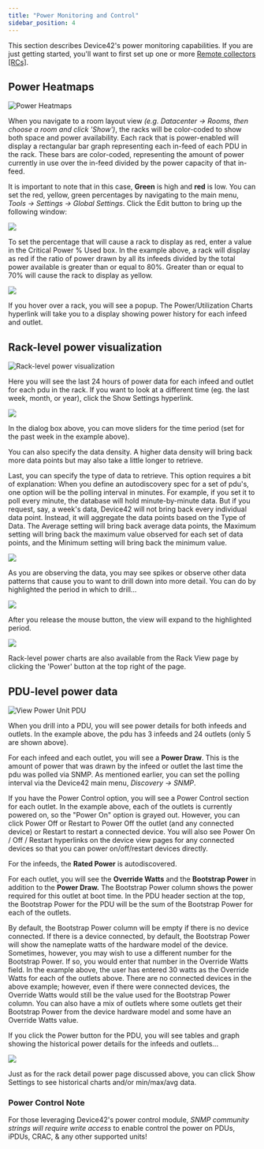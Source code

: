 ```yaml
---
title: "Power Monitoring and Control"
sidebar_position: 4
---
```


This section describes Device42's power monitoring capabilities. If you are just getting started, you'll want to first set up one or more [Remote collectors \[RCs\]](discovery/remote-collector-rc.md).

## Power Heatmaps

![Power Heatmaps](/assets/images/media_1424599764800.png)

When you navigate to a room layout view _(e.g. Datacenter -> Rooms, then choose a room and click 'Show')_, the racks will be color-coded to show both space and power availability. Each rack that is power-enabled will display a rectangular bar graph representing each in-feed of each PDU in the rack. These bars are color-coded, representing the amount of power currently in use over the in-feed divided by the power capacity of that in-feed.

It is important to note that in this case, **Green** is high and **red** is low. You can set the red, yellow, green percentages by navigating to the main menu, _Tools -> Settings -> Global Settings_. Click the Edit button to bring up the following window:

![](/assets/images/media_1424600310591.png)

To set the percentage that will cause a rack to display as red, enter a value in the Critical Power % Used box. In the example above, a rack will display as red if the ratio of power drawn by all its infeeds divided by the total power available is greater than or equal to 80%. Greater than or equal to 70% will cause the rack to display as yellow.

![](/assets/images/media_1424600582457.png)

If you hover over a rack, you will see a popup. The Power/Utilization Charts hyperlink will take you to a display showing power history for each infeed and outlet.

## Rack-level power visualization

![Rack-level power visualization](/assets/images/media_1416079634123.png)

Here you will see the last 24 hours of power data for each infeed and outlet for each pdu in the rack. If you want to look at a different time (eg. the last week, month, or year), click the Show Settings hyperlink.

![](/assets/images/media_1415393982492.png)

In the dialog box above, you can move sliders for the time period (set for the past week in the example above).

You can also specify the data density. A higher data density will bring back more data points but may also take a little longer to retrieve.

Last, you can specify the type of data to retrieve. This option requires a bit of explanation: When you define an autodiscovery spec for a set of pdu's, one option will be the polling interval in minutes. For example, if you set it to poll every minute, the database will hold minute-by-minute data. But if you request, say, a week's data, Device42 will not bring back every individual data point. Instead, it will aggregate the data points based on the Type of Data. The Average setting will bring back average data points, the Maximum setting will bring back the maximum value observed for each set of data points, and the Minimum setting will bring back the minimum value.

![](/assets/images/media_1416079778471.png)

As you are observing the data, you may see spikes or observe other data patterns that cause you to want to drill down into more detail. You can do by highlighted the period in which to drill...

![](/assets/images/media_1416079871175.png)

After you release the mouse button, the view will expand to the highlighted period.

![](/assets/images/media_1416079930654.png)

Rack-level power charts are also available from the Rack View page by clicking the 'Power' button at the top right of the page.

## PDU-level power data

![View Power Unit PDU](/assets/images/view_power_unit.png)

When you drill into a PDU, you will see power details for both infeeds and outlets. In the example above, the pdu has 3 infeeds and 24 outlets (only 5 are shown above).

For each infeed and each outlet, you will see a **Power Draw**. This is the amount of power that was drawn by the infeed or outlet the last time the pdu was polled via SNMP. As mentioned earlier, you can set the polling interval via the Device42 main menu, _Discovery -> SNMP_.

If you have the Power Control option, you will see a Power Control section for each outlet. In the example above, each of the outlets is currently powered on, so the "Power On" option is grayed out. However, you can click Power Off or Restart to Power Off the outlet (and any connected device) or Restart to restart a connected device. You will also see Power On / Off / Restart hyperlinks on the device view pages for any connected devices so that you can power on/off/restart devices directly.

For the infeeds, the **Rated Power** is autodiscovered.

For each outlet, you will see the **Override Watts** and the **Bootstrap Power** in addition to the **Power Draw.** The Bootstrap Power column shows the power required for this outlet at boot time. In the PDU header section at the top, the Bootstrap Power for the PDU will be the sum of the Bootstrap Power for each of the outlets.

By default, the Bootstrap Power column will be empty if there is no device connected. If there is a device connected, by default, the Bootstrap Power will show the nameplate watts of the hardware model of the device. Sometimes, however, you may wish to use a different number for the Bootstrap Power. If so, you would enter that number in the Override Watts field. In the example above, the user has entered 30 watts as the Override Watts for each of the outlets above. There are no connected devices in the above example; however, even if there were connected devices, the Override Watts would still be the value used for the Bootstrap Power column. You can also have a mix of outlets where some outlets get their Bootstrap Power from the device hardware model and some have an Override Watts value.

If you click the Power button for the PDU, you will see tables and graph showing the historical power details for the infeeds and outlets...

![](/assets/images/media_1416823791271.png)

Just as for the rack detail power page discussed above, you can click Show Settings to see historical charts and/or min/max/avg data.

### Power Control Note

For those leveraging Device42's power control module, _SNMP community strings will require write access_ to enable control the power on PDUs, iPDUs, CRAC, & any other supported units!
